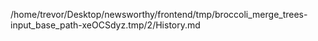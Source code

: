 /home/trevor/Desktop/newsworthy/frontend/tmp/broccoli_merge_trees-input_base_path-xeOCSdyz.tmp/2/History.md